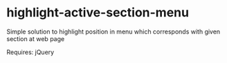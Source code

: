 # highlight-active-section-menu
Simple solution to highlight position in menu which corresponds with given section at web page

Requires: jQuery
